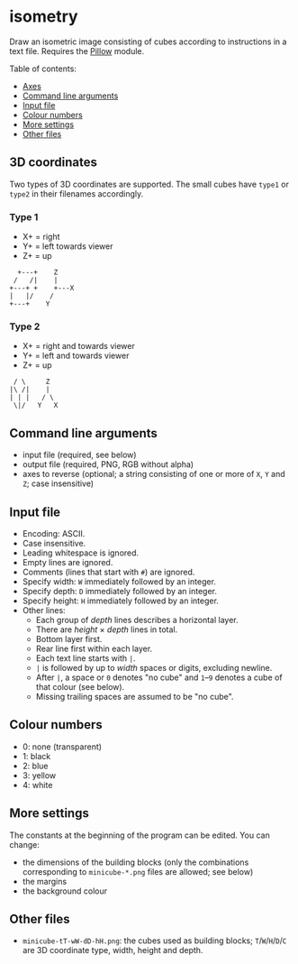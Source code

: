 # isometry
Draw an isometric image consisting of cubes according to instructions in a text file. Requires the [Pillow](https://python-pillow.org) module.

Table of contents:
* [Axes](#axes)
* [Command line arguments](#command-line-arguments)
* [Input file](#input-file)
* [Colour numbers](#colour-numbers)
* [More settings](#more-settings)
* [Other files](#other-files)

## 3D coordinates
Two types of 3D coordinates are supported. The small cubes have `type1` or `type2` in their filenames accordingly.

### Type 1
* X+ = right
* Y+ = left towards viewer
* Z+ = up

```
  +---+    Z
 /   /|    |
+---+ +    +---X
|   |/    /
+---+    Y
```

### Type 2
* X+ = right and towards viewer
* Y+ = left and towards viewer
* Z+ = up

```
 / \     Z
|\ /|    |
| | |   / \
 \|/   Y   X
```

## Command line arguments
* input file (required, see below)
* output file (required, PNG, RGB without alpha)
* axes to reverse (optional; a string consisting of one or more of `X`, `Y` and `Z`; case insensitive)

## Input file
* Encoding: ASCII.
* Case insensitive.
* Leading whitespace is ignored.
* Empty lines are ignored.
* Comments (lines that start with `#`) are ignored.
* Specify width: `W` immediately followed by an integer.
* Specify depth: `D` immediately followed by an integer.
* Specify height: `H` immediately followed by an integer.
* Other lines:
  * Each group of *depth* lines describes a horizontal layer.
  * There are *height* &times; *depth* lines in total.
  * Bottom layer first.
  * Rear line first within each layer.
  * Each text line starts with `|`.
  * `|` is followed by up to *width* spaces or digits, excluding newline.
  * After `|`, a space or `0` denotes "no cube" and `1`&ndash;`9` denotes a cube of that colour (see below).
  * Missing trailing spaces are assumed to be "no cube".

## Colour numbers
* 0: none (transparent)
* 1: black
* 2: blue
* 3: yellow
* 4: white

## More settings
The constants at the beginning of the program can be edited. You can change:
* the dimensions of the building blocks (only the combinations corresponding to `minicube-*.png` files are allowed; see below)
* the margins
* the background colour

## Other files
* `minicube-tT-wW-dD-hH.png`: the cubes used as building blocks; `T`/`W`/`H`/`D`/`C` are 3D coordinate type, width, height and depth.
